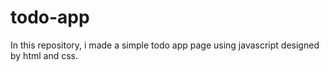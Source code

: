 # todo-app
In this repository, i made a simple todo app page using javascript designed by html and css.
